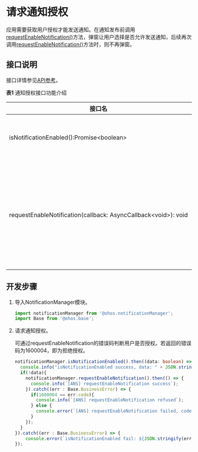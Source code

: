 # 请求通知授权

应用需要获取用户授权才能发送通知。在通知发布前调用[requestEnableNotification()](../reference/apis-notification-kit/js-apis-notificationManager.md#notificationmanagerrequestenablenotification)方法，弹窗让用户选择是否允许发送通知，后续再次调用[requestEnableNotification()](../reference/apis-notification-kit/js-apis-notificationManager.md#notificationmanagerrequestenablenotification)方法时，则不再弹窗。
  
## 接口说明

接口详情参见[API参考](../reference/apis-notification-kit/js-apis-notificationManager.md#notificationrequestenablenotification)。

**表1** 通知授权接口功能介绍

| **接口名**  | **描述** |
| -------- | -------- |
| isNotificationEnabled():Promise\<boolean\>       | 查询通知是否授权。  |
| requestEnableNotification(callback:&nbsp;AsyncCallback&lt;void&gt;):&nbsp;void | 请求发送通知的许可，第一次调用会弹窗让用户选择。     |


## 开发步骤

1. 导入NotificationManager模块。

    ```ts
    import notificationManager from '@ohos.notificationManager';
    import Base from '@ohos.base';
    ```

2. 请求通知授权。

    可通过requestEnableNotification的错误码判断用户是否授权。若返回的错误码为1600004，即为拒绝授权。

    ```ts
    notificationManager.isNotificationEnabled().then((data: boolean) => {
      console.info("isNotificationEnabled success, data: " + JSON.stringify(data));
      if(!data){
        notificationManager.requestEnableNotification().then(() => {
          console.info(`[ANS] requestEnableNotification success`);
        }).catch((err : Base.BusinessError) => {
          if(1600004 == err.code){
            console.info(`[ANS] requestEnableNotification refused`);
          } else {
            console.error(`[ANS] requestEnableNotification failed, code is ${err.code}, message is ${err.message}`);
          }
        });
      }
    }).catch((err : Base.BusinessError) => {
        console.error(`isNotificationEnabled fail: ${JSON.stringify(err)}`);
    });
    ```

